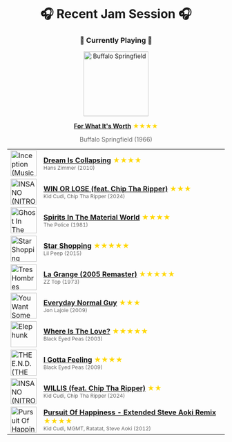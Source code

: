 <div align='center'>

# 🎧 Recent Jam Session 🎧

<h3>🎵 Currently Playing 🎵</h3>

<a href="https://open.spotify.com/track/1qRA5BS78u3gME0loMl9AA"><img src="https://i.scdn.co/image/ab67616d0000b273d231bd1716b71b6444e25f89" width="150" height="150" alt="Buffalo Springfield" /></a>

<b><a href="https://open.spotify.com/track/1qRA5BS78u3gME0loMl9AA">For What It's Worth</a></b><span style="color: gold;"> ★★★★</span>

<span style="color: #666;">Buffalo Springfield (1966)</span>

<table style='margin: 0 auto; max-width: 550px;'>
<tr>
<td width="60"><a href="https://open.spotify.com/track/5xKVYMxOHB2XRLCUafFrz6"><img src="https://i.scdn.co/image/ab67616d0000b273a883e26f90ab617c91b90e56" width="60" height="60" alt="Inception (Music from the Motion Picture)" /></a></td>
<td><b><a href="https://open.spotify.com/track/5xKVYMxOHB2XRLCUafFrz6">Dream Is Collapsing</a></b> <span style="color: gold;"> ★★★★</span><br><span style="font-size: 12px; color: #666;">Hans Zimmer (2010)</span></td>
</tr>
<tr>
<td width="60"><a href="https://open.spotify.com/track/5zJc7HaHSABElZcL4WT3By"><img src="https://i.scdn.co/image/ab67616d0000b2732262b6b2b43a32ffa0705190" width="60" height="60" alt="INSANO (NITRO MEGA)" /></a></td>
<td><b><a href="https://open.spotify.com/track/5zJc7HaHSABElZcL4WT3By">WIN OR LOSE (feat. Chip Tha Ripper)</a></b> <span style="color: gold;"> ★★★</span><br><span style="font-size: 12px; color: #666;">Kid Cudi, Chip Tha Ripper (2024)</span></td>
</tr>
<tr>
<td width="60"><a href="https://open.spotify.com/track/4frelkLhC4ATqJH9VGJztu"><img src="https://i.scdn.co/image/ab67616d0000b273b7879980ef2ea7ac1cc29316" width="60" height="60" alt="Ghost In The Machine (Remastered 2003)" /></a></td>
<td><b><a href="https://open.spotify.com/track/4frelkLhC4ATqJH9VGJztu">Spirits In The Material World</a></b> <span style="color: gold;"> ★★★★</span><br><span style="font-size: 12px; color: #666;">The Police (1981)</span></td>
</tr>
<tr>
<td width="60"><a href="https://open.spotify.com/track/1WbhIxkn5ECsOwUm795iX1"><img src="https://i.scdn.co/image/ab67616d0000b2732568a5b51d322cbd987106f7" width="60" height="60" alt="Star Shopping" /></a></td>
<td><b><a href="https://open.spotify.com/track/1WbhIxkn5ECsOwUm795iX1">Star Shopping</a></b> <span style="color: gold;"> ★★★★★</span><br><span style="font-size: 12px; color: #666;">Lil Peep (2015)</span></td>
</tr>
<tr>
<td width="60"><a href="https://open.spotify.com/track/0u6JFVn0KHHlidZxNL9gVE"><img src="https://i.scdn.co/image/ab67616d0000b273db9c5945ce3a3f873695d18a" width="60" height="60" alt="Tres Hombres (Expanded 2006 Remaster)" /></a></td>
<td><b><a href="https://open.spotify.com/track/0u6JFVn0KHHlidZxNL9gVE">La Grange (2005 Remaster)</a></b> <span style="color: gold;"> ★★★★★</span><br><span style="font-size: 12px; color: #666;">ZZ Top (1973)</span></td>
</tr>
<tr>
<td width="60"><a href="https://open.spotify.com/track/2KldK81uQyPpbJLwEekaLQ"><img src="https://i.scdn.co/image/ab67616d0000b273ec0a9eea5aa9110401cebaf4" width="60" height="60" alt="You Want Some of This?" /></a></td>
<td><b><a href="https://open.spotify.com/track/2KldK81uQyPpbJLwEekaLQ">Everyday Normal Guy</a></b> <span style="color: gold;"> ★★★</span><br><span style="font-size: 12px; color: #666;">Jon Lajoie (2009)</span></td>
</tr>
<tr>
<td width="60"><a href="https://open.spotify.com/track/0xmjwnQ3FNE6HuWCt2nHdZ"><img src="https://i.scdn.co/image/ab67616d0000b2735db09bde92cc685403d7068f" width="60" height="60" alt="Elephunk" /></a></td>
<td><b><a href="https://open.spotify.com/track/0xmjwnQ3FNE6HuWCt2nHdZ">Where Is The Love?</a></b> <span style="color: gold;"> ★★★★★</span><br><span style="font-size: 12px; color: #666;">Black Eyed Peas (2003)</span></td>
</tr>
<tr>
<td width="60"><a href="https://open.spotify.com/track/2H1047e0oMSj10dgp7p2VG"><img src="https://i.scdn.co/image/ab67616d0000b273382514f0114ba8f4a16d5db4" width="60" height="60" alt="THE E.N.D. (THE ENERGY NEVER DIES)" /></a></td>
<td><b><a href="https://open.spotify.com/track/2H1047e0oMSj10dgp7p2VG">I Gotta Feeling</a></b> <span style="color: gold;"> ★★★★</span><br><span style="font-size: 12px; color: #666;">Black Eyed Peas (2009)</span></td>
</tr>
<tr>
<td width="60"><a href="https://open.spotify.com/track/171GowvfxC6r1WCHyb6fn3"><img src="https://i.scdn.co/image/ab67616d0000b2732262b6b2b43a32ffa0705190" width="60" height="60" alt="INSANO (NITRO MEGA)" /></a></td>
<td><b><a href="https://open.spotify.com/track/171GowvfxC6r1WCHyb6fn3">WILLIS (feat. Chip Tha Ripper)</a></b> <span style="color: gold;"> ★★</span><br><span style="font-size: 12px; color: #666;">Kid Cudi, Chip Tha Ripper (2024)</span></td>
</tr>
<tr>
<td width="60"><a href="https://open.spotify.com/track/5PX4uS1LqlWEPL69phPVQQ"><img src="https://i.scdn.co/image/ab67616d0000b273fe7908b7666690bf4e83ce14" width="60" height="60" alt="Pursuit Of Happiness [Extended Steve Aoki Remix (Explicit)]" /></a></td>
<td><b><a href="https://open.spotify.com/track/5PX4uS1LqlWEPL69phPVQQ">Pursuit Of Happiness - Extended Steve Aoki Remix</a></b> <span style="color: gold;"> ★★★★</span><br><span style="font-size: 12px; color: #666;">Kid Cudi, MGMT, Ratatat, Steve Aoki (2012)</span></td>
</tr>
</table>
</div>

